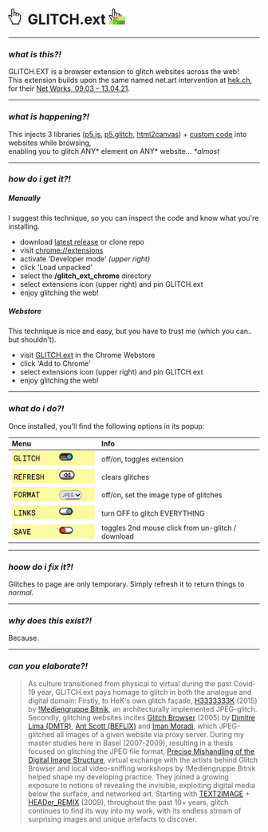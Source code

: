# <img src="glitch_ext_chrome/assets/cursors/glitch_hand_off.gif"> GLITCH.ext <img src="glitch_ext_chrome/assets/cursors/glitch_hand.gif">  

-----
### *what is this?!*  
GLITCH.EXT is a browser extension to glitch websites across the web!  
This extension builds upon the same named net.art intervention at [hek.ch](https://hek.ch),  
for their [Net Works, 09.03 – 13.04.21](https://www.hek.ch/en/program/events-en/event/hek-net-works-ted-davis-glitchext.html). 

-----
### *what is happening?!*  
This injects 3 libraries ([p5.js](https://p5js.org/), [p5.glitch](https://p5.glitch.me/), [html2canvas](http://html2canvas.hertzen.com/)) + [custom code](glitch_ext_chrome/) into websites while browsing,  
enabling you to glitch ANY\* element on ANY\* website... *\*almost*
 
-----
### *how do i get it?!*  
##### Manually
I suggest this technique, so you can inspect the code and know what you're installing.  

- download [latest release](https://github.com/ffd8/GLITCH.ext/releases/latest) or clone repo  
- visit [chrome://extensions](chrome://extensions)
- activate 'Developer mode' *(upper right)*
- click 'Load unpacked'
- select the **/glitch\_ext\_chrome** directory
- select extensions icon (upper right) and pin GLITCH.ext
- enjoy glitching the web! 

##### Webstore
This technique is nice and easy, but you have to trust me (which you can.. but shouldn't).

- visit [GLITCH.ext](https://chrome.google.com/webstore/detail/glitchext/ngngpnbcdhonkblmjkognhhdmhkjjhaf?hl=en) in the Chrome Webstore
- click 'Add to Chrome' 
- select extensions icon (upper right) and pin GLITCH.ext
- enjoy glitching the web! 

-----
### *what do i do?!*  
Once installed, you'll find the following options in its popup:  

| Menu        |   Info  |
| :------------- |:-----|
| <img src="includes/images/menu_glitch.png">      | off/on, toggles extension |
| <img src="includes/images/menu_refresh.png">      | clears glitches |
| <img src="includes/images/menu_format.png">      | off/on, set the image type of glitches |
| <img src="includes/images/menu_links.png">      | turn OFF to glitch EVERYTHING |
| <img src="includes/images/menu_save.png">      | toggles 2nd mouse click from un-glitch / download |

-----
### *hoow do i fix it?!*  
Glitches to page are only temporary. 
Simply refresh it to return things to *normal*.

-----
### *why does this exist?!*
Because.

-----
### *can you elaborate?!*
> As culture transitioned from physical to virtual during the past Covid-19 year, GLITCH.ext pays homage to glitch in both the analogue and digital domain: Firstly, to HeK's own glitch façade, [H3333333K](https://wwwwwwwwwwwwwwwwwwwwww.bitnik.org/h3333333k/) (2015) by [!Mediengruppe Bitnik](https://wwwwwwwwwwwwwwwwwwwwww.bitnik.org/), an architecturally implemented JPEG-glitch. Secondly, glitching websites incites [Glitch Browser](https://web.archive.org/web/20100104085912/http://glitchbrowser.com/) (2005) by [Dimitre Lima (DMTR)](http://dmtr.org/), [Ant Scott (BEFLIX)](http://beflix.com/) and [Iman Moradi](http://www.organised.info/), which JPEG-glitched all images of a given website via proxy server. During my master studies here in Basel (2007-2009), resulting in a thesis focused on glitching the JPEG file format, [Precise Mishandling of the Digital Image Structure](https://www.teddavis.org/includes/papers/teddavis_precise_mishandling_duxu_04.pdf), virtual exchange with the artists behind Glitch Browser and local video-sniffing workshops by !Mediengruppe Bitnik helped shape my developing practice. They joined a growing exposure to notions of revealing the invisible, exploiting digital media below the surface, and networked art. Starting with [TEXT2IMAGE](https://www.teddavis.org/text2image/) + [HEADer_REMIX](http://ffd8.org/header_remix/) (2009), throughout the past 10+ years, glitch continues to find its way into my work, with its endless stream of surprising images and unique artefacts to discover.